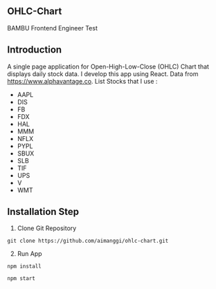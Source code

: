 ## OHLC-Chart
BAMBU Frontend Engineer Test

## Introduction
A single page application for Open-High-Low-Close (OHLC) Chart that displays daily stock data. I develop this app using React. Data from https://www.alphavantage.co. List Stocks that I use :
- AAPL
- DIS
- FB
- FDX
- HAL
- MMM
- NFLX
- PYPL
- SBUX
- SLB
- TIF
- UPS
- V
- WMT

## Installation Step
1) Clone Git Repository

```
git clone https://github.com/aimanggi/ohlc-chart.git
```

2) Run App

`npm install`

`npm start`


